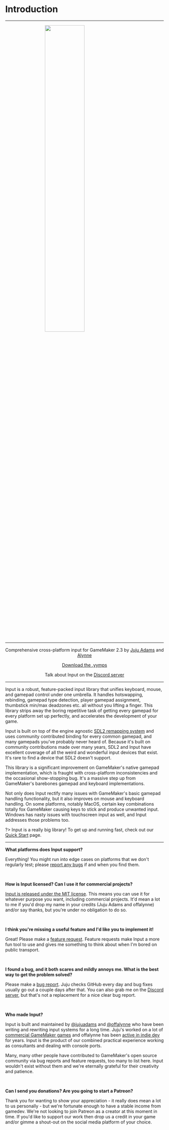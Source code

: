 # Introduction

---

<img src="https://raw.githubusercontent.com/JujuAdams/Input/master/LOGO_white.png" width="50%" style="display: block; margin: auto;" />
<hr>
<p align="center">Comprehensive cross-platform input for GameMaker 2.3 by <a href="https://twitter.com/jujuadams" target="_blank">Juju Adams</a> and <a href="https://twitter.com/offalynne" target="_blank">Alynne</a></p>

<p align="center"><a href="https://github.com/JujuAdams/Input/releases/" target="_blank">Download the .yymps</a></p>
<p align="center">Talk about Input on the <a href="https://discord.gg/8krYCqr" target="_blank">Discord server</a></p>

---

Input is a robust, feature-packed input library that unifies keyboard, mouse, and gamepad control under one umbrella. It handles hotswapping, rebinding, gamepad type detection, player gamepad assignment, thumbstick min/max deadzones etc. all without you lifting a finger. This library strips away the boring repetitive task of getting every gamepad for every platform set up perfectly, and accelerates the development of your game.

Input is built on top of the engine agnostic [SDL2 remapping system](https://github.com/gabomdq/SDL_GameControllerDB) and uses community contributed binding for every common gamepad, and many gamepads you've probably never heard of. Because it's built on community contributions made over many years, SDL2 and Input have excellent coverage of all the weird and wonderful input devices that exist. It's rare to find a device that SDL2 doesn't support.

This library is a significant improvement on GameMaker's native gamepad implementation, which is fraught with cross-platform inconsistencies and the occasional show-stopping bug. It's a massive step up from GameMaker's barebones gamepad and keyboard implementations.

Not only does Input rectify many issues with GameMaker's basic gamepad handling functionality, but it also improves on mouse and keyboard handling. On some platforms, notably MacOS, certain key combinations totally fox GameMaker causing keys to stick and produce unwanted input. Windows has nasty issues with touchscreen input as well, and Input addresses those problems too.

?> Input is a really big library! To get up and running fast, check out our [Quick Start](Quick-Start-Guide) page.

---

**What platforms does Input support?**

Everything! You might run into edge cases on platforms that we don't regularly test; please [report any bugs](https://github.com/JujuAdams/Input/issues) if and when you find them.

&nbsp;

**How is Input licensed? Can I use it for commercial projects?**

[Input is released under the MIT license](https://github.com/JujuAdams/Input/blob/master/LICENSE). This means you can use it for whatever purpose you want, including commercial projects. It'd mean a lot to me if you'd drop my name in your credits (Juju Adams and offalynne) and/or say thanks, but you're under no obligation to do so.

&nbsp;

**I think you're missing a useful feature and I'd like you to implement it!**

Great! Please make a [feature request](https://github.com/JujuAdams/Input/issues). Feature requests make Input a more fun tool to use and gives me something to think about when I'm bored on public transport.

&nbsp;

**I found a bug, and it both scares and mildly annoys me. What is the best way to get the problem solved?**

Please make a [bug report](https://github.com/JujuAdams/Input/issues). Juju checks GitHub every day and bug fixes usually go out a couple days after that. You can also grab me on the [Discord server](https://discord.gg/8krYCqr), but that's not a replacement for a nice clear bug report.

&nbsp;

**Who made Input?**

Input is built and maintained by [@jujuadams](https://twitter.com/jujuadams) and [@offalynne](https://twitter.com/offalynne) who have been writing and rewriting input systems for a long time. Juju's worked on a lot of [commercial GameMaker games](http://www.jujuadams.com/) and offalynne has been [active in indie dev](https://offalynne.neocities.org/) for years. Input is the product of our combined practical experience working as consultants and dealing with console ports.

Many, many other people have contributed to GameMaker's open source community via bug reports and feature requests, too many to list here. Input wouldn't exist without them and we're eternally grateful for their creativity and patience.

&nbsp;

**Can I send you donations? Are you going to start a Patreon?**

Thank you for wanting to show your appreciation - it really does mean a lot to us personally - but we're fortunate enough to have a stable income from gamedev. We're not looking to join Patreon as a creator at this moment in time. If you'd like to support our work then drop us a credit in your game and/or gimme a shout-out on the social media platform of your choice.
